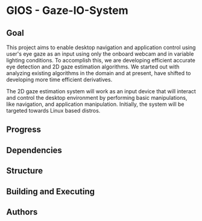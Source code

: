 GIOS - Gaze-IO-System
==============

Goal
----
This project aims to enable desktop navigation and application control using user's eye gaze as an input using only the onboard webcam and in variable lighting conditions. To accomplish this, we are developing efficient accurate eye detection and 2D gaze estimation algorithms. We started out with analyzing existing algorithms in the domain and at present, have shifted to developing more time efficient derivatives. 

The 2D gaze estimation system will work as an input device that will interact and control the desktop environment by performing basic manipulations, like navigation, and application manipulation. Initially, the system will be targeted towards Linux based distros. 

Progress
--------

Dependencies
------------

Structure
---------

Building and Executing
----------------------

Authors
-------
